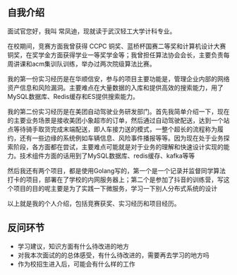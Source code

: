 ## 自我介绍
面试官您好，我叫 常凤迪，现就读于武汉轻工大学计科专业。

在校期间，竞赛方面我曾获得 CCPC 铜奖、蓝桥杯国赛二等奖和计算机设计大赛铜奖，在奖学金方面获得学业一等奖学金等；我曾担任算法协会会长，主要负责每周讲课和acm集训队训练，举办过两次院级算法比赛。

我的第一份实习经历是在华顺信安，参与的项目主要功能是，管理企业内部的网络资产信息和风险漏洞。主要难点在大量数据的入库和提供高效的搜索能力，用了MySQL数据库、Redis缓存和ES提供搜索能力。

我的第二份实习经历是在美团自动驾驶业务研发部门。首先我简单介绍一下，现在的主要业务场景是接收美团小象超市的订单，然后通过自动驾驶配送，达到一个站点等待骑手取货完成末端配送，即人车接力送的模式，一整个超长的流程称为履约，还有一些边缘的系统例如车辆信息、风险事件播报等等。因为现在处于业务探索阶段，各方面都在尝试，主要难点可能就是对于业务的理解和快速设计实现的能力。技术组件方面的话用到了MySQL数据库、redis缓存、kafka等等

然后我还有两个项目，都是使用Golang写的，第一个是一个记录并监督同学算法打卡的项目，部署在了学校的内网服务器上；第二个是参加了抖音的训练营，写这个项目的目的呢主要是为了实践一下微服务，学习一下别人分布式系统的设计

以上就是我的个人介绍，包括竞赛获奖、实习经历和项目经历。

## 反问环节
- 学习建议，知识方面有什么待改进的地方
- 对我本次面试的的总体感受，有什么待改进的，需要再去学习的地方吗
- 作为校招生进入后，可能会有什么样的工作